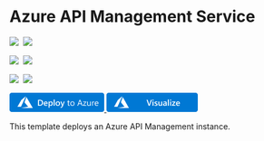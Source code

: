 # Azure API Management Service

<IMG SRC="https://azurequickstartsservice.blob.core.windows.net/badges/101-azure-api-management-create/PublicLastTestDate.svg" />&nbsp;
<IMG SRC="https://azurequickstartsservice.blob.core.windows.net/badges/101-azure-api-management-create/PublicDeployment.svg" />&nbsp;

<IMG SRC="https://azurequickstartsservice.blob.core.windows.net/badges/101-azure-api-management-create/FairfaxLastTestDate.svg" />&nbsp;
<IMG SRC="https://azurequickstartsservice.blob.core.windows.net/badges/101-azure-api-management-create/FairfaxDeployment.svg" />&nbsp;

<IMG SRC="https://azurequickstartsservice.blob.core.windows.net/badges/101-azure-api-management-create/BestPracticeResult.svg" />&nbsp;
<IMG SRC="https://azurequickstartsservice.blob.core.windows.net/badges/101-azure-api-management-create/CredScanResult.svg" />&nbsp;

<a href="https://portal.azure.com/#create/Microsoft.Template/uri/https%3A%2F%2Fraw.githubusercontent.com%2Fsvenmalvik%2Fazure-quickstart-templates%2Fmaster%2F101-azure-api-management-create%2Fazuredeploy.json" target="_blank">
    <img src="https://raw.githubusercontent.com/Azure/azure-quickstart-templates/master/1-CONTRIBUTION-GUIDE/images/deploytoazure.png"/>
</a>
<a href="http://armviz.io/#/?load=https%3A%2F%2Fraw.githubusercontent.com%2FAzure%2Fazure-quickstart-templates%2Fmaster%2F101-azure-api-management-create%2Fazuredeploy.json" target="_blank">
    <img src="https://raw.githubusercontent.com/Azure/azure-quickstart-templates/master/1-CONTRIBUTION-GUIDE/images/visualizebutton.png"/>
</a>

This template deploys an Azure API Management instance.

